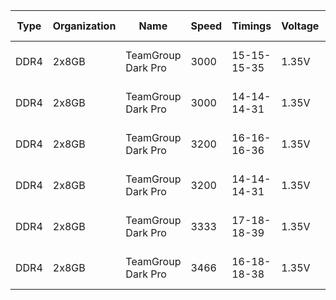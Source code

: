 | Type  | Organization | Name  | Speed | Timings | Voltage | Product Number | Possible ICs |
| - | - | - | - | - | - | - | - |
| DDR4 | 2x8GB | TeamGroup Dark Pro | 3000 | 15-15-15-35 | 1.35V | TDPRD416G3000HC15ADC01 | Samsung 8Gb B Die |
| DDR4 | 2x8GB | TeamGroup Dark Pro | 3000 | 14-14-14-31 | 1.35V | TDPRD416G3000HC14ADC01 | Samsung 8Gb B Die |
| DDR4 | 2x8GB | TeamGroup Dark Pro | 3200 | 16-16-16-36 | 1.35V | TDPRD416G3200HC16ADC01 | Samsung 8Gb B Die? |
| DDR4 | 2x8GB | TeamGroup Dark Pro | 3200 | 14-14-14-31 | 1.35V | TDPGD416G3200HC14ADC01 | Samsung 8Gb B Die |
| DDR4 | 2x8GB | TeamGroup Dark Pro | 3333 | 17-18-18-39 | 1.35V | TDPRD416G3333HC17ADC01 | Samsung 8Gb B Die? |
| DDR4 | 2x8GB | TeamGroup Dark Pro | 3466 | 16-18-18-38 | 1.35V | TDPGD416G3466HC16CDC01 | Samsung 8Gb B Die |
